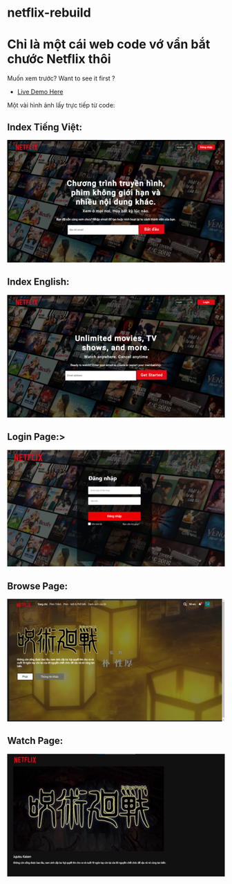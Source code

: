 # netflix-rebuild

<h1>Chỉ là một cái web code vớ vẩn bắt chước Netflix thôi</h1>

Muốn xem trước? Want to see it first ?
* [Live Demo Here](https://netflix.hibikibanmai.xyz/)

Một vài hình ảnh lấy trực tiếp từ code:

<h2>Index Tiếng Việt:</h2>

![Index Tiếng Việt:](./image/index-vn.png)

<h2>Index English:</h2>

![Index English:](./image/index-en.png)

<h2>Login Page:></h2>

![Login Page:](./image/login.png)

<h2>Browse Page:</h2>

![Browse Page:](./image/browse.png)

<h2>Watch Page:</h2>

![Watch Page:](./image/watch.png)